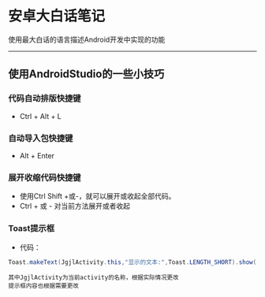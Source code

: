 # 安卓大白话笔记
使用最大白话的语言描述Android开发中实现的功能

---
## 使用AndroidStudio的一些小技巧
### 代码自动排版快捷键
  * Ctrl + Alt + L
### 自动导入包快捷键
  * Alt + Enter
### 展开收缩代码快捷键
  * 使用Ctrl Shift +或-，就可以展开或收起全部代码。
  * Ctrl + 或 - 对当前方法展开或者收起
### Toast提示框
  * 代码：
  ```java
  Toast.makeText(JgjlActivity.this,"显示的文本:",Toast.LENGTH_SHORT).show();
  ```
    其中JgjlActivity为当前activity的名称，根据实际情况更改
    提示框内容也根据需要更改
  
